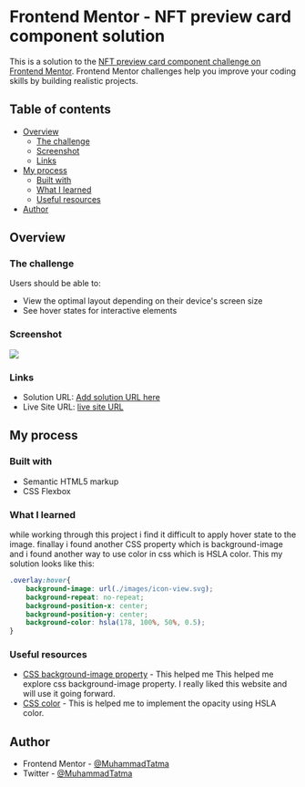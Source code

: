 # Frontend Mentor - NFT preview card component solution

This is a solution to the [NFT preview card component challenge on Frontend Mentor](https://www.frontendmentor.io/challenges/nft-preview-card-component-SbdUL_w0U). Frontend Mentor challenges help you improve your coding skills by building realistic projects. 

## Table of contents

- [Overview](#overview)
  - [The challenge](#the-challenge)
  - [Screenshot](#screenshot)
  - [Links](#links)
- [My process](#my-process)
  - [Built with](#built-with)
  - [What I learned](#what-i-learned)  
  - [Useful resources](#useful-resources)
- [Author](#author)

## Overview

### The challenge

Users should be able to:

- View the optimal layout depending on their device's screen size
- See hover states for interactive elements

### Screenshot

![](./images/Screenshot.jpg)

### Links

- Solution URL: [Add solution URL here](https://your-solution-url.com)
- Live Site URL: [live site URL](https://muhammadtatma.github.io/nft-preview-card/)

## My process

### Built with

- Semantic HTML5 markup
- CSS Flexbox

### What I learned

while working through this project i find it difficult to apply hover state to the image. finallay i found another CSS property which is  background-image and i found another way to use color in css which is HSLA color.
This my solution looks like this:

```css
.overlay:hover{    
    background-image: url(./images/icon-view.svg);
    background-repeat: no-repeat;
    background-position-x: center;
    background-position-y: center;
    background-color: hsla(178, 100%, 50%, 0.5);    
}
```

### Useful resources

- [CSS background-image property](https://www.w3schools.com/cssref/pr_background-image.asp) - This helped me This helped me explore css background-image property. I really liked this website and will use it going forward.
- [CSS color](https://www.w3schools.com/css/css3_colors.asp) - This is helped me to implement the opacity using HSLA color.


## Author

- Frontend Mentor - [@MuhammadTatma](https://www.frontendmentor.io/profile/MuhammadTatma)
- Twitter - [@MuhammadTatma](https://twitter.com/MuhammadTatma)



